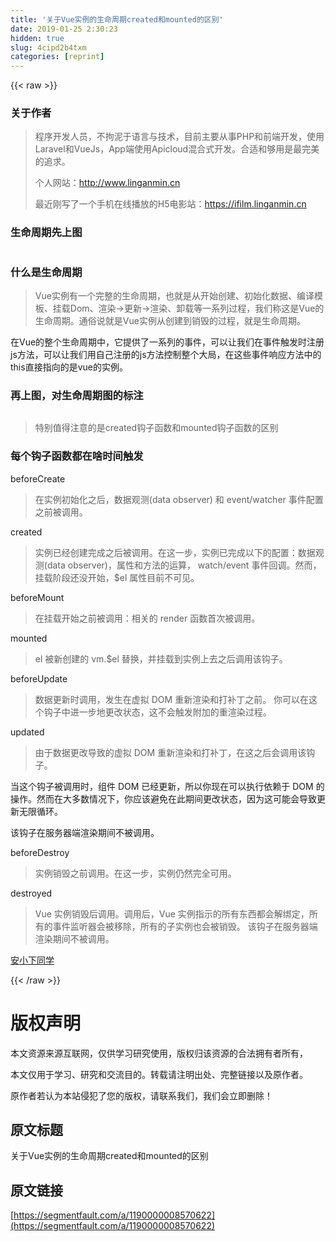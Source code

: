 ```yaml
---
title: '关于Vue实例的生命周期created和mounted的区别' 
date: 2019-01-25 2:30:23
hidden: true
slug: 4cipd2b4txm
categories: [reprint]
---
```


{{< raw >}}

                    
<h3 id="articleHeader0">关于作者</h3>
<blockquote>程序开发人员，不拘泥于语言与技术，目前主要从事PHP和前端开发，使用Laravel和VueJs，App端使用Apicloud混合式开发。合适和够用是最完美的追求。<p>个人网站：<a href="http://www.linganmin.cn" rel="nofollow noreferrer" target="_blank">http://www.linganmin.cn</a></p>
<p>最近刚写了一个手机在线播放的H5电影站：<a href="https://ifilm.linganmin.cn" rel="nofollow noreferrer" target="_blank">https://ifilm.linganmin.cn</a></p>
</blockquote>
<h3 id="articleHeader1">生命周期先上图</h3>
<p><span class="img-wrap"><img data-src="/img/remote/1460000012509106" src="https://static.alili.tech/img/remote/1460000012509106" alt="" title="" style="cursor: pointer; display: inline;"></span></p>
<h3 id="articleHeader2">什么是生命周期</h3>
<blockquote>Vue实例有一个完整的生命周期，也就是从开始创建、初始化数据、编译模板、挂载Dom、渲染→更新→渲染、卸载等一系列过程，我们称这是Vue的生命周期。通俗说就是Vue实例从创建到销毁的过程，就是生命周期。</blockquote>
<p>在Vue的整个生命周期中，它提供了一系列的事件，可以让我们在事件触发时注册js方法，可以让我们用自己注册的js方法控制整个大局，在这些事件响应方法中的this直接指向的是vue的实例。</p>
<h3 id="articleHeader3">再上图，对生命周期图的标注</h3>
<p><span class="img-wrap"><img data-src="/img/remote/1460000012510450" src="https://static.alili.tech/img/remote/1460000012510450" alt="" title="" style="cursor: pointer; display: inline;"></span></p>
<blockquote>特别值得注意的是created钩子函数和mounted钩子函数的区别</blockquote>
<h3 id="articleHeader4">每个钩子函数都在啥时间触发</h3>
<p>beforeCreate</p>
<blockquote>在实例初始化之后，数据观测(data observer) 和 event/watcher 事件配置之前被调用。</blockquote>
<p>created</p>
<blockquote>实例已经创建完成之后被调用。在这一步，实例已完成以下的配置：数据观测(data observer)，属性和方法的运算， watch/event 事件回调。然而，挂载阶段还没开始，$el 属性目前不可见。</blockquote>
<p>beforeMount</p>
<blockquote>在挂载开始之前被调用：相关的 render 函数首次被调用。</blockquote>
<p>mounted</p>
<blockquote>el 被新创建的 vm.$el 替换，并挂载到实例上去之后调用该钩子。</blockquote>
<p>beforeUpdate</p>
<blockquote>数据更新时调用，发生在虚拟 DOM 重新渲染和打补丁之前。 你可以在这个钩子中进一步地更改状态，这不会触发附加的重渲染过程。</blockquote>
<p>updated</p>
<blockquote>由于数据更改导致的虚拟 DOM 重新渲染和打补丁，在这之后会调用该钩子。</blockquote>
<p>当这个钩子被调用时，组件 DOM 已经更新，所以你现在可以执行依赖于 DOM 的操作。然而在大多数情况下，你应该避免在此期间更改状态，因为这可能会导致更新无限循环。</p>
<p>该钩子在服务器端渲染期间不被调用。</p>
<p>beforeDestroy</p>
<blockquote>实例销毁之前调用。在这一步，实例仍然完全可用。</blockquote>
<p>destroyed</p>
<blockquote>Vue 实例销毁后调用。调用后，Vue 实例指示的所有东西都会解绑定，所有的事件监听器会被移除，所有的子实例也会被销毁。 该钩子在服务器端渲染期间不被调用。</blockquote>
<p><a href="http://www.linganmin.cn/" rel="nofollow noreferrer" target="_blank">安小下同学</a></p>

                
{{< /raw >}}

# 版权声明
本文资源来源互联网，仅供学习研究使用，版权归该资源的合法拥有者所有，

本文仅用于学习、研究和交流目的。转载请注明出处、完整链接以及原作者。

原作者若认为本站侵犯了您的版权，请联系我们，我们会立即删除！

## 原文标题
关于Vue实例的生命周期created和mounted的区别

## 原文链接
[https://segmentfault.com/a/1190000008570622](https://segmentfault.com/a/1190000008570622)

